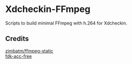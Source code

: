 # Xdcheckin-FFmpeg
Scripts to build minimal FFmpeg with h.264 for Xdcheckin.

## Credits
[zimbatm/ffmpeg-static](https://github.com/zimbatm/ffmpeg-static) <br>
[fdk-acc-free](https://cgit.freedesktop.org/~wtay/fdk-aac/log/?h=fedora)
